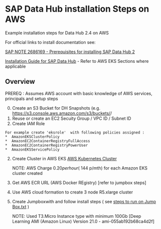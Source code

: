 # SAP Data Hub installation Steps on AWS
Example installation steps for Data Hub 2.4 on AWS

For official links to install documentation see:

[SAP NOTE 2686169 - Prerequisites for installing SAP Data Hub 2](https://launchpad.support.sap.com/#/notes/2686169)

[Installation Guide for SAP Data Hub](https://help.sap.com/viewer/e66c399612e84a83a8abe97c0eeb443a/2.4.latest/en-US/9f866d8ef9a94c30947f12e73eaf0dd9.html)  - Refer to AWS EKS Sections where applicable


Overview
---------
PREREQ : Assumes AWS account with basic knowledge of AWS services, principals and setup steps


0. Create an S3 Bucket for DH Snapshots (e.g. https://s3.console.aws.amazon.com/s3/buckets/<BUKETNAME>/<CLUSTER NAME FOLDER>
0. Reuse or create an EC2 Secuity Group / VPC ID / Subnet ID
1. Create IAM Role
```
For example create 'eksrole'  with following policies assigned :
*  AmazonEKSClusterPolicy
*  AmazonEC2ContainerRegistryFullAccess
*  AmazonEC2ContainerRegistryPowerUser
*  AmazonEKSServicePolicy
```
2. Create Cluster in AWS EKS [AWS Kubernetes Cluster](https://docs.aws.amazon.com/eks/latest/userguide/getting-started.html) 
    
    NOTE: AWS Charge $0.20 per hour (~$144 p/mth) for each Amazon EKS cluster created
3. Get AWS ECR URL   (AWS Docker REgistry)   [refer to jumpbox steps]
4. Use AWS cloud formation to create 3 node R5.xlarge  cluster 
5. Create Jumpboxwith and follow install steps ( see [steps to run on Jump Box.txt](https://github.com/amacdonaldsap/DH_AWS_SETUP/blob/master/steps%20to%20run%20on%20Jump%20Box.txt) )

    NOTE: Used T3.Micro Instance type with minimum 100Gb [Deep Learning AMI (Amazon Linux) Version 21.0 - ami-055ab192b68ca4d2f]

